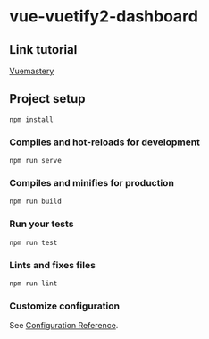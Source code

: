 # vue-vuetify2-dashboard

## Link tutorial
[Vuemastery](https://www.vuemastery.com/courses/beautify-with-vuetify/getting-started-with-vuetify)

## Project setup
```
npm install
```

### Compiles and hot-reloads for development
```
npm run serve
```

### Compiles and minifies for production
```
npm run build
```

### Run your tests
```
npm run test
```

### Lints and fixes files
```
npm run lint
```

### Customize configuration
See [Configuration Reference](https://cli.vuejs.org/config/).
